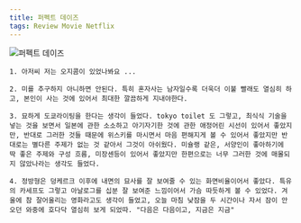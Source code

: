 ```yaml
---
title: 퍼펙트 데이즈
tags: Review Movie Netflix
---
```


![퍼펙트 데이즈](https://github.com/user-attachments/assets/83c10b60-3ce0-4128-ac98-431a1b03da65)

    1. 아저씨 저는 오지콤이 있었나봐요 ...

    2. 미를 추구하지 아니하면 안된다. 특히 혼자사는 남자일수록 더욱더 이불 빨래도 열심히 하고, 본인이 사는 것에 있어서 최대한 깔끔하게 지내야한다.

    3. 묘하게 도쿄라이팅을 한다는 생각이 들었다. tokyo toilet 도 그렇고, 최식식 기술을 넣는 것을 보면서 일본에 관한 소소하고 아기자기한 것에 관한 애정어린 시선이 있어서 좋았지만, 반대로 그러한 것들 때문에 위스키를 마시면서 마음 편해지게 볼 수 있어서 좋았지만 반대로는 별다른 주제가 없는 것 같아서 그것이 아쉬웠다. 미슐랭 같은, 서양인이 좋아하기에 딱 좋은 주제와 구성 흐름, 미장센등이 있어서 좋았지만 한편으로는 너무 그러한 것에 매몰되지 않았나라는 생각도 들었다.

    4. 정방형은 덩케르크 이후에 내면의 묘사를 잘 보여줄 수 있는 화면비율이어서 좋았다. 특유의 카세프도 그렇고 아날로그를 십분 잘 보여준 느낌이어서 가슴 따듯하게 볼 수 있었다. 겨울에 참 잘어울리는 영화라고도 생각이 들었고, 오늘 마침 낮잠을 두 시간이나 자서 잠이 안오던 와중에 호다닥 열심히 보게 되었따. "다음은 다음이고, 지금은 지금"
